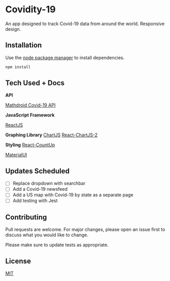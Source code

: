 # Covidity-19

An app designed to track Covid-19 data from around the world. Responsive design.

## Installation

Use the [node package manager](https://www.npmjs.com/) to install dependencies.

```bash
npm install
```

## Tech Used + Docs

**API**

[Mathdroid Covid-19 API](https://github.com/mathdroid/covid-19-api)

**JavaScript Framework**

[ReactJS](https://reactjs.org/docs/getting-started.html)

**Graphing Library**
[ChartJS](https://www.chartjs.org/docs/latest/)
[React-ChartJS-2](https://github.com/jerairrest/react-chartjs-2)

**Styling**
[React-CountUp](https://github.com/glennreyes/react-countup)

[MaterialUI](https://material-ui.com/getting-started/installation/)

## Updates Scheduled

- [ ] Replace dropdown with searchbar
- [ ] Add a Covid-19 newsfeed
- [ ] Add a US map with Covid-19 by state as a separate page
- [ ] Add testing with Jest

## Contributing

Pull requests are welcome. For major changes, please open an issue first to discuss what you would like to change.

Please make sure to update tests as appropriate.

## License

[MIT](https://choosealicense.com/licenses/mit/)
